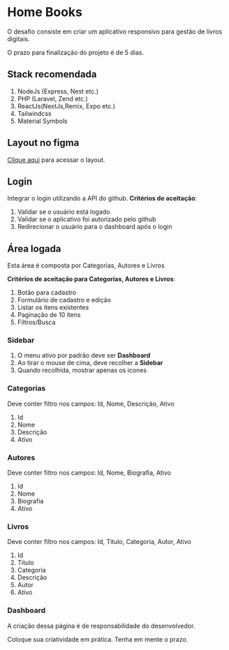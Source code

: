 # Home Books
O desafio consiste em criar um aplicativo responsivo para gestão de livros digitais.

O prazo para finalização do projeto é de 5 dias.

## Stack recomendada
1. NodeJs (Express, Nest etc.)
2. PHP (Laravel, Zend etc.)
3. ReactJs(NextJs,Remix, Expo etc.)
4. Tailwindcss
5. Material Symbols

## Layout no figma
[Clique aqui](https://www.figma.com/file/lPZVwxoBB94OQ5rbZKsaq2/Home-Books?type=design&mode=design&t=654oCV8wlV0363Sm-1) para acessar o layout.

## Login

Integrar o login utilizando a API do github.
**Critérios de aceitação**: 
1. Validar se o usuário está logado
2. Validar se o aplicativo foi autorizado pelo github
3. Redirecionar o usuário para o dashboard após o login

## Área logada
Esta área é composta por Categorias, Autores e Livros

**Critérios de aceitação para Categorias, Autores e Livros**: 
1. Botão para cadastro
2. Formulário de cadastro e edição
3. Listar os itens existentes
4. Paginação de 10 itens
5. Filtros/Busca

### Sidebar

1. O menu ativo por padrão deve ser **Dashboard**
2. Ao tirar o mouse de cima, deve recolher a **Sidebar**
3. Quando recolhida, mostrar apenas os icones

### Categorias
Deve conter filtro nos campos: Id, Nome, Descrição, Ativo

1. Id
2. Nome
3. Descrição
4. Ativo

### Autores
Deve conter filtro nos campos: Id, Nome, Biografia, Ativo

1. Id
2. Nome
3. Biografia
4. Ativo

### Livros
Deve conter filtro nos campos: Id, Titulo, Categoria, Autor, Ativo

1. Id
2. Titulo
3. Categoria
4. Descrição
5. Autor
6. Ativo

### Dashboard
A criação dessa página é de responsabilidade do desenvolvedor.

Coloque sua criatividade em prática. Tenha em mente o prazo.
